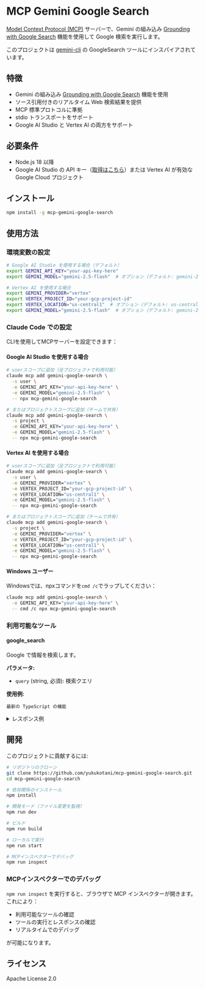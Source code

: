 # MCP Gemini Google Search

[Model Context Protocol (MCP)](https://modelcontextprotocol.io) サーバーで、Gemini の組み込み [Grounding with Google Search](https://ai.google.dev/gemini-api/docs/google-search) 機能を使用して Google 検索を実行します。

このプロジェクトは [gemini-cli](https://github.com/google-gemini/gemini-cli/blob/9897a2b80a6f371363faf1345f406ea581b841db/docs/tools/web-search.md) の GoogleSearch ツールにインスパイアされています。

## 特徴

- Gemini の組み込み [Grounding with Google Search](https://ai.google.dev/gemini-api/docs/google-search) 機能を使用
- ソース引用付きのリアルタイム Web 検索結果を提供
- MCP 標準プロトコルに準拠
- stdio トランスポートをサポート
- Google AI Studio と Vertex AI の両方をサポート

## 必要条件

- Node.js 18 以降
- Google AI Studio の API キー（[取得はこちら](https://aistudio.google.com/)）または Vertex AI が有効な Google Cloud プロジェクト

## インストール

```bash
npm install -g mcp-gemini-google-search
```

## 使用方法

### 環境変数の設定

```bash
# Google AI Studio を使用する場合（デフォルト）
export GEMINI_API_KEY="your-api-key-here"
export GEMINI_MODEL="gemini-2.5-flash"  # オプション（デフォルト: gemini-2.5-flash）

# Vertex AI を使用する場合
export GEMINI_PROVIDER="vertex"
export VERTEX_PROJECT_ID="your-gcp-project-id"
export VERTEX_LOCATION="us-central1"  # オプション（デフォルト: us-central1）
export GEMINI_MODEL="gemini-2.5-flash"  # オプション（デフォルト: gemini-2.5-flash）
```

### Claude Code での設定

CLIを使用してMCPサーバーを設定できます：

#### Google AI Studio を使用する場合
```bash
# userスコープに追加（全プロジェクトで利用可能）
claude mcp add gemini-google-search \
  -s user \
  -e GEMINI_API_KEY="your-api-key-here" \
  -e GEMINI_MODEL="gemini-2.5-flash" \
  -- npx mcp-gemini-google-search

# またはプロジェクトスコープに追加（チームで共有）
claude mcp add gemini-google-search \
  -s project \
  -e GEMINI_API_KEY="your-api-key-here" \
  -e GEMINI_MODEL="gemini-2.5-flash" \
  -- npx mcp-gemini-google-search
```

#### Vertex AI を使用する場合
```bash
# userスコープに追加（全プロジェクトで利用可能）
claude mcp add gemini-google-search \
  -s user \
  -e GEMINI_PROVIDER="vertex" \
  -e VERTEX_PROJECT_ID="your-gcp-project-id" \
  -e VERTEX_LOCATION="us-central1" \
  -e GEMINI_MODEL="gemini-2.5-flash" \
  -- npx mcp-gemini-google-search

# またはプロジェクトスコープに追加（チームで共有）
claude mcp add gemini-google-search \
  -s project \
  -e GEMINI_PROVIDER="vertex" \
  -e VERTEX_PROJECT_ID="your-gcp-project-id" \
  -e VERTEX_LOCATION="us-central1" \
  -e GEMINI_MODEL="gemini-2.5-flash" \
  -- npx mcp-gemini-google-search
```

#### Windows ユーザー
Windowsでは、npxコマンドを`cmd /c`でラップしてください：

```bash
claude mcp add gemini-google-search \
  -e GEMINI_API_KEY="your-api-key-here" \
  -- cmd /c npx mcp-gemini-google-search
```

### 利用可能なツール

#### google_search

Google で情報を検索します。

**パラメータ:**
- `query` (string, 必須): 検索クエリ

**使用例:**
```
最新の TypeScript の機能
```

<details>
<summary>レスポンス例</summary>

```
It appears you're asking about the latest features in TypeScript. Here's a summary of recent updates and key features, based on the provided search results:

**Key Features in Recent TypeScript Updates:**

*   **Satisfies Operator:** This operator lets you specify that a value conforms to a specific type without fully enforcing it.[1,2]
*   **Const Type Parameters:** Using `const` with type parameters provides more precision with function generics, helping specify literal types and prevent unwanted transformations.[2] This ensures arrays are treated as immutable, maintaining their literal types.[2]
*   **Improved Enum Types:** Enums are more robust, especially `const enum`, which optimizes enums by inlining their values at compile time.[2] From version 5.0, all enums are treated as a type union, even with calculated values.[1]
*   **Template Literal Types:** Template literal types are more expressive, allowing you to create types that build on literals, similar to JavaScript template strings.[2]
*   **Unions and Intersections with Discriminated Unions:** TypeScript offers better handling for union and intersection types, which are frequently used to build flexible types.[2] Discriminated unions allow you to create complex structures with ease and clear type guards.[2]
*   **New ECMAScript Set Methods:** Support for new methods like `union`, `intersection`, and `difference` for more powerful set operations.[3]

**TypeScript 5.8 Highlights (March 2025):**

*   **Module Node18 Flag:** Provides a stable reference point for users fixed on Node.js 18, without incorporating certain behaviors of `--module nodenext`.[4]
*   **Optimizations:** Introduces optimizations that improve the time to build up a program and update it based on file changes, especially in `--watch` mode or editor scenarios.[4] This includes avoiding array allocations during path normalization.[4]
*   **Import Assertions:**  `--module nodenext` in TypeScript 5.8 will issue an error if it encounters an import assertion, as Node.js 22 no longer accepts them using the `assert` syntax, recommending `with` instead.[4]

**Other Notable Features & Improvements:**

*   **Inferred Type Predicates:** Improved type inference, especially with arrays and filtering.[3]
*   **Control Flow Narrowing for Constant Indexed Accesses:** Better type narrowing for accessing object properties.[3]
*   **Regular Expression Syntax Checking:** Basic syntax checks are performed on regular expressions, flagging errors like unclosed parentheses.[3]
*   **Array filter Fixes:** Properly filters the type of arrays when you use the filter function.
*   **Object Key Inference Fixes:** Improves type inference.

**Performance Enhancements:**

*   **Go Rewrite:**  A full rewrite of TypeScript in Go has been promised for version 7.0, which has demonstrated significant speed improvements (up to 10x-15x in some cases).[5] This will affect the compiler (`tsc`) and IDE performance (loading, hovers, errors, etc.).[5] The team chose Go for its structural similarity to the current JavaScript implementation.[5]
*   **TypeScript 5.0:** This update aimed to accelerate coding processes and simplify development by refining code, data structures, and streamlining import/export operations.[6]

In summary, TypeScript is continuously evolving with new features and improvements aimed at enhancing developer productivity, code quality, and performance.[6]


Sources:
[1] edicomgroup.com (https://vertexaisearch.cloud.google.com/grounding-api-redirect/AUZIYQFILdgh_4-Yh0OuwzDOqwCfvLGHdhm_PGhdAIzMK_DFwW38X9qK8b3Tj_ws2VZ2VLxWW_NJtuzot8B_wYYH4rOHBY_1HYZ7PyCHOCR3GzQpwQUi71ufAf6izU13O3W6GzjQAQnVjnheeRLLLf4mD7uueIS-g0yeivFo2XWZKJF4wtRtDfdTYjtHvRYmB7rY6Q==)
[2] dev.to (https://vertexaisearch.cloud.google.com/grounding-api-redirect/AUZIYQFFMJOcmJDu8TUJsc6cKjVMDTR7ggjQMUc1aMAIVKRhbTq7Zjzh5f_h-UpZn6LE6xB-nTqUmQwHCiUmhvAZ_uYmzXIzNmJvtoDUjDcB9hJDw_aPPvJjd411APwVfiNvd3yhlrB7MFsnxH25-hxNetmoZJrriZ0mGm6ZaYbm0yMeiruDqC5mnqXJwuyGLMdrg-M3LpRAGrxVAT9b1veE)
[3] dev.to (https://vertexaisearch.cloud.google.com/grounding-api-redirect/AUZIYQFfDcb-2QNwLZ0TpjSkNCWCvh-dvslYtllEMyyTXCSu-3jbOBD4vvq0j5Hqyuw8BcmEpKjBBeBZS83E-GCKax48hg5Oc1Fam6GQy296DxQkEQOfg7pvmnRhE3tdDbDCBqXKdYPonoR_AVLBAlGdKg==)
[4] microsoft.com (https://vertexaisearch.cloud.google.com/grounding-api-redirect/AUZIYQEWKA9uZsB7lcOGcnOLveyjImsqVwNItCj3n3QiCrCkyL6iY4rA16Wp37FecAoKgX58lcDcBOuXye97fgw5SAbLwDkl3M-vCUK0I0HxtCx8qMaBVM42sxyFEQjn1iz4Qgzud3P7pDlc4frHf6Wkgs8nNcoIlMriePVOb0l9vmY=)
[5] totaltypescript.com (https://vertexaisearch.cloud.google.com/grounding-api-redirect/AUZIYQFysE6zFlg_XiXfGqAiDapTIj2bsVWlkuq3Trpfacjd1a7gMDrUh35MKW-No9qdSKti68W3M2b1j6VqlnZ7v_yBOjE8hK_3d57U7UePyjMOUDdbBBGRK8CZeUug3hBOFsZjbnQoDdoL446oZL1R38gJrc9JvGmlWQno)
[6] rabitsolutions.com (https://vertexaisearch.cloud.google.com/grounding-api-redirect/AUZIYQEY1brKmgxI5YOA1HrB89SnHNPyhm3Dlz-zumJMoi-wBegLSOjto360JJrA29TwVB8A02qHWZBtwua0QHn8NxAjWUCCkLxD7lZa_xW4Mtp8diiAXl1ppIWEHq6T7B1Mm6_dMs3lWoOKOJSjCUrk6-P4ao40V-nYULfPtA==)
```

</details>

## 開発

このプロジェクトに貢献するには:

```bash
# リポジトリのクローン
git clone https://github.com/yukukotani/mcp-gemini-google-search.git
cd mcp-gemini-google-search

# 依存関係のインストール
npm install

# 開発モード（ファイル変更を監視）
npm run dev

# ビルド
npm run build

# ローカルで実行
npm run start

# MCPインスペクターでデバッグ
npm run inspect
```

### MCPインスペクターでのデバッグ

`npm run inspect` を実行すると、ブラウザで MCP インスペクターが開きます。これにより：

- 利用可能なツールの確認
- ツールの実行とレスポンスの確認
- リアルタイムでのデバッグ

が可能になります。

## ライセンス

Apache License 2.0
